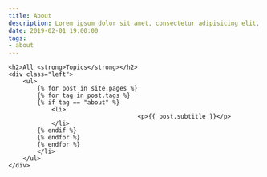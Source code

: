 ```yaml
---
title: About
description: Lorem ipsum dolor sit amet, consectetur adipisicing elit, sed do eiusmod tempor incididunt ut labore et dolore magna aliqua.  TODO
date: 2019-02-01 19:00:00
tags:
- about
---
```


<div>

    <h2>All <strong>Topics</strong></h2>
    <div class="left">
        <ul>
            {% for post in site.pages %}
            {% for tag in post.tags %}
            {% if tag == "about" %}
                <li>
                                        <p>{{ post.subtitle }}</p>
                </li>
            {% endif %}
            {% endfor %}
            {% endfor %}
            </li>
        </ul>
    </div>

</section>

